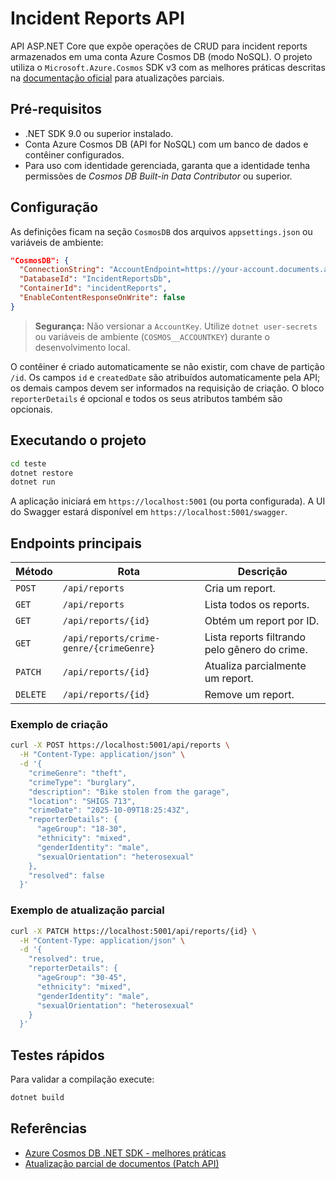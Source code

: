 # Incident Reports API

API ASP.NET Core que expõe operações de CRUD para incident reports armazenados em uma conta Azure Cosmos DB (modo NoSQL). O projeto utiliza o `Microsoft.Azure.Cosmos` SDK v3 com as melhores práticas descritas na [documentação oficial](https://learn.microsoft.com/en-us/azure/cosmos-db/partial-document-update) para atualizações parciais.

## Pré-requisitos

- .NET SDK 9.0 ou superior instalado.
- Conta Azure Cosmos DB (API for NoSQL) com um banco de dados e contêiner configurados.
- Para uso com identidade gerenciada, garanta que a identidade tenha permissões de *Cosmos DB Built-in Data Contributor* ou superior.

## Configuração

As definições ficam na seção `CosmosDB` dos arquivos `appsettings.json` ou variáveis de ambiente:

```json
"CosmosDB": {
  "ConnectionString": "AccountEndpoint=https://your-account.documents.azure.com:443/;AccountKey=YOUR_ACCOUNT_KEY;",
  "DatabaseId": "IncidentReportsDb",
  "ContainerId": "incidentReports",
  "EnableContentResponseOnWrite": false
}
```

> **Segurança:** Não versionar a `AccountKey`. Utilize `dotnet user-secrets` ou variáveis de ambiente (`COSMOS__ACCOUNTKEY`) durante o desenvolvimento local.

O contêiner é criado automaticamente se não existir, com chave de partição `/id`.
Os campos `id` e `createdDate` são atribuídos automaticamente pela API; os demais campos devem ser informados na requisição de criação. O bloco `reporterDetails` é opcional e todos os seus atributos também são opcionais.

## Executando o projeto

```bash
cd teste
dotnet restore
dotnet run
```

A aplicação iniciará em `https://localhost:5001` (ou porta configurada). A UI do Swagger estará disponível em `https://localhost:5001/swagger`.

## Endpoints principais

| Método | Rota | Descrição |
|--------|------|-----------|
| `POST` | `/api/reports` | Cria um report. |
| `GET` | `/api/reports` | Lista todos os reports. |
| `GET` | `/api/reports/{id}` | Obtém um report por ID. |
| `GET` | `/api/reports/crime-genre/{crimeGenre}` | Lista reports filtrando pelo gênero do crime. |
| `PATCH` | `/api/reports/{id}` | Atualiza parcialmente um report. |
| `DELETE` | `/api/reports/{id}` | Remove um report. |

### Exemplo de criação

```bash
curl -X POST https://localhost:5001/api/reports \
  -H "Content-Type: application/json" \
  -d '{
    "crimeGenre": "theft",
    "crimeType": "burglary",
    "description": "Bike stolen from the garage",
    "location": "SHIGS 713",
    "crimeDate": "2025-10-09T18:25:43Z",
    "reporterDetails": {
      "ageGroup": "18-30",
      "ethnicity": "mixed",
      "genderIdentity": "male",
      "sexualOrientation": "heterosexual"
    },
    "resolved": false
  }'
```

### Exemplo de atualização parcial

```bash
curl -X PATCH https://localhost:5001/api/reports/{id} \
  -H "Content-Type: application/json" \
  -d '{
    "resolved": true,
    "reporterDetails": {
      "ageGroup": "30-45",
      "ethnicity": "mixed",
      "genderIdentity": "male",
      "sexualOrientation": "heterosexual"
    }
  }'
```

## Testes rápidos

Para validar a compilação execute:

```bash
dotnet build
```

## Referências

- [Azure Cosmos DB .NET SDK - melhores práticas](https://learn.microsoft.com/en-us/azure/cosmos-db/nosql/best-practice-dotnet)
- [Atualização parcial de documentos (Patch API)](https://learn.microsoft.com/en-us/azure/cosmos-db/partial-document-update)
